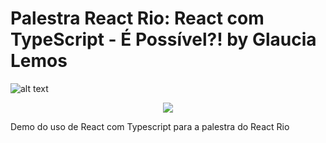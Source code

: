 # Palestra React Rio: React com TypeScript - É Possível?! by Glaucia Lemos


![alt text](https://i.imgur.com/R2dCiON.gif)
<p align="center">
  <img src="https://i.imgur.com/R2dCiON.gif"/>
</p>



Demo do uso de React com Typescript para a palestra do React Rio



